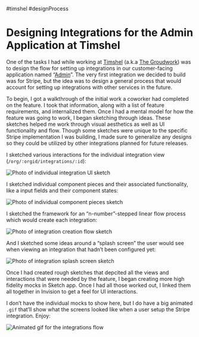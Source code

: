 #timshel #designProcess

# Designing Integrations for the Admin Application at Timshel

One of the tasks I had while working at [Timshel](https://timshel.com/) (a.k.a [The Groudwork](https://thegroundwork.com/)) was to design the flow for setting up integrations in our customer-facing application named “[Admin](http://jim-nielsen.com/blog/2016/redesigning-and-engineering-timshel-admin/)”. The very first integration we decided to build was for Stripe, but the idea was to  design a general process that would account for setting up integrations with other services in the future.

To begin, I got a walkthrough of the initial work a coworker had completed on the feature. I took that information, along with a list of feature requirements, and internalized them. Once I had a mental model for how the feature was going to work, I began sketching through ideas. These sketches helped me work through visual aesthetics as well as UI functionality and flow. Though some sketches were unique to the specific Stripe implementation I was building, I made sure to generalize any designs so they could be utilized by other integrations planned for future releases.

I sketched various interactions for the individual integration view (`/org/:orgid/integrations/:id`):

![Photo of individual integration UI sketch](https://cdn.jim-nielsen.com/blog/2017/gw-integrations-sketch-1.jpg)

I sketched individual component pieces and their associated functionality, like a input fields and their component states:

![Photo of individual component pieces sketch](https://cdn.jim-nielsen.com/blog/2017/gw-integrations-sketch-2.jpg)

I sketched the framework for an “n-number”-stepped linear flow process which would create each integration:

![Photo of integration creation flow sketch](https://cdn.jim-nielsen.com/blog/2017/gw-integrations-sketch-3.jpg)

And I sketched some ideas around a “splash screen” the user would see when viewing an integration that hadn’t been configured yet:

![Photo of integration splash screen sketch](https://cdn.jim-nielsen.com/blog/2017/gw-integrations-sketch-4.jpg)

Once I had created rough sketches that depcited all the views and interactions that were needed by the feature, I began creating more high fidelity mocks in Sketch app. Once I had all those worked out, I linked them all together in Invision to get a feel for UI interactions.

I don’t have the individual mocks to show here, but I do have a big animated `.gif` that’ll show what the screens looked like when a user setup the Stripe integration. Enjoy:

![Animated gif for the integrations flow](https://cdn.jim-nielsen.com/blog/2017/gw-integrations-flow.gif)
